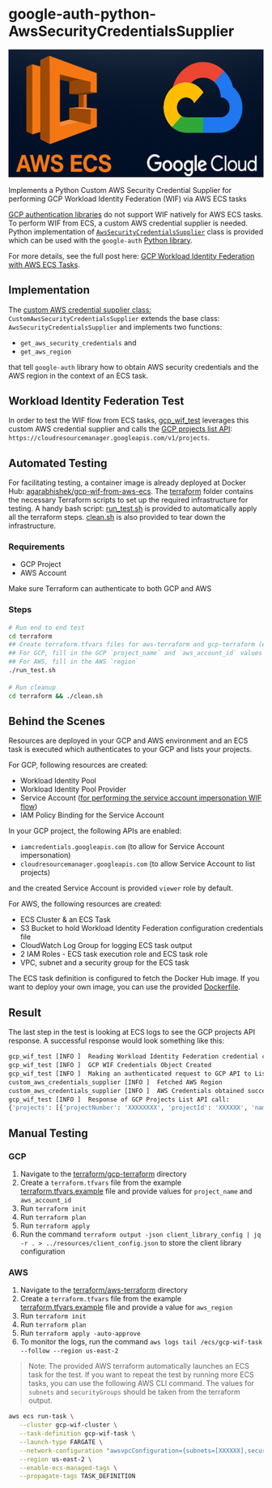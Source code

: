 # google-auth-python-AwsSecurityCredentialsSupplier

<img src=gcp_wif_aws_ecs_cover.jpg alt="GCP WIF AWS ECS Cover Image" width="800"/>

Implements a Python Custom AWS Security Credential Supplier for performing GCP Workload Identity Federation (WIF) via AWS ECS tasks

[GCP authentication libraries](https://cloud.google.com/docs/authentication/client-libraries) do not support WIF natively for AWS ECS tasks. To perform WIF from ECS, a custom AWS credential supplier is needed. Python implementation of [`AwsSecurityCredentialsSupplier`](https://github.com/googleapis/google-auth-library-java?tab=readme-ov-file#using-a-custom-supplier-with-aws) class is provided which can be used with the `google-auth` [Python library](https://googleapis.dev/python/google-auth/latest/index.html). 

For more details, see the full post here: [GCP Workload Identity Federation with AWS ECS Tasks](https://agarabhishek.com/posts/gcp-workload-identity-federation-with-aws-ecs-tasks/).

## Implementation

The [custom AWS credential supplier class:](aws_security_credentials_supplier.py) `CustomAwsSecurityCredentialsSupplier` extends the base class: `AwsSecurityCredentialsSupplier` and implements two functions: 
- `get_aws_security_credentials` and
- `get_aws_region` 

that tell `google-auth` library how to obtain AWS security credentials and the AWS region in the context of an ECS task.

## Workload Identity Federation Test

In order to test the WIF flow from ECS tasks, [gcp_wif_test](tests/gcp_wif_test.py) leverages this custom AWS credential supplier and calls the [GCP projects list API](https://cloud.google.com/resource-manager/reference/rest/v1/projects/get): `https://cloudresourcemanager.googleapis.com/v1/projects`.

## Automated Testing

For facilitating testing, a container image is already deployed at Docker Hub: [agarabhishek/gcp-wif-from-aws-ecs](https://hub.docker.com/r/agarabhishek/gcp-wif-from-aws-ecs). The [terraform](terraform) folder contains the necessary Terraform scripts to set up the required infrastructure for testing. A handy bash script: [run_test.sh](/terraform/run_test.sh) is provided to automatically apply all the terraform steps. [clean.sh](/terraform/clean.sh) is also provided to tear down the infrastructure.

### Requirements

- GCP Project
- AWS Account

Make sure Terraform can authenticate to both GCP and AWS

### Steps

```bash
# Run end to end test
cd terraform
## Create terraform.tfvars files for aws-terraform and gcp-terraform (example file provided)
## For GCP, fill in the GCP `project_name` and `aws_account_id` values
## For AWS, fill in the AWS `region` 
./run_test.sh

# Run cleanup
cd terraform && ./clean.sh
```

## Behind the Scenes

Resources are deployed in your GCP and AWS environment and an ECS task is executed which authenticates to your GCP and lists your projects.

For GCP, following resources are created:
- Workload Identity Pool
- Workload Identity Pool Provider
- Service Account ([for performing the service account impersonation WIF flow](https://agarabhishek.com/posts/gcp-workload-identity-federation-with-aws-ecs-tasks/#tldr-please---how-does-gcp-workload-identity-federation-wif-work))
- IAM Policy Binding for the Service Account

In your GCP project, the following APIs are enabled:
- `iamcredentials.googleapis.com` (to allow for Service Account impersonation)
- `cloudresourcemanager.googleapis.com` (to allow Service Account to list projects)

and the created Service Account is provided `viewer` role by default.

For AWS, the following resources are created:
- ECS Cluster & an ECS Task
- S3 Bucket to hold Workload Identity Federation configuration credentials file
- CloudWatch Log Group for logging ECS task output
- 2 IAM Roles - ECS task execution role and ECS task role
- VPC, subnet and a security group for the ECS task

The ECS task definition is configured to fetch the Docker Hub image. If you want to deploy your own image, you can use the provided [Dockerfile](terraform/aws-terraform/Dockerfile).

## Result

The last step in the test is looking at ECS logs to see the GCP projects API response. A successful response would look something like this:

```bash
gcp_wif_test [INFO ]  Reading Workload Identity Federation credential configuration from S3
gcp_wif_test [INFO ]  GCP WIF Credentials Object Created
gcp_wif_test [INFO ]  Making an authenticated request to GCP API to List Projects
custom_aws_credentials_supplier [INFO ]  Fetched AWS Region
custom_aws_credentials_supplier [INFO ]  AWS Credentials obtained successfully
gcp_wif_test [INFO ]  Response of GCP Projects List API call:
{'projects': [{'projectNumber': 'XXXXXXXX', 'projectId': 'XXXXXX', 'name': 'XXXXXXXXXX'}, 'createTime': 'XXXXXXX'}]}
```

## Manual Testing

### GCP

1. Navigate to the [terraform/gcp-terraform](terraform/gcp-terraform/) directory
2. Create a `terraform.tfvars` file from the example [terraform.tfvars.example](terraform/gcp-terraform/terraform.tfvars.example) file and provide values for `project_name` and `aws_account_id`
3. Run `terraform init`
4. Run `terraform plan`
5. Run `terraform apply`
6. Run the command `terraform output -json client_library_config | jq -r . > ../resources/client_config.json` to store the client library configuration

### AWS

1. Navigate to the [terraform/aws-terraform](terraform/aws-terraform/) directory
2. Create a `terraform.tfvars` file from the example [terraform.tfvars.example](terraform/aws-terraform/terraform.tfvars.example) file and provide a value for `aws_region`
3. Run `terraform init`
4. Run `terraform plan`
5. Run `terraform apply -auto-approve`
6. To monitor the logs, run the command `aws logs tail /ecs/gcp-wif-task --follow --region us-east-2`


> Note: The provided AWS terraform automatically launches an ECS task for the test. If you want to repeat the test by running more ECS tasks, you can use the following AWS CLI command. The values for `subnets` and `securityGroups` should be taken from the terraform output.

```bash
aws ecs run-task \
   --cluster gcp-wif-cluster \
   --task-definition gcp-wif-task \
   --launch-type FARGATE \
   --network-configuration "awsvpcConfiguration={subnets=[XXXXXX],securityGroups=[XXXXXXXX],assignPublicIp=ENABLED}" \
   --region us-east-2 \
   --enable-ecs-managed-tags \
   --propagate-tags TASK_DEFINITION
```